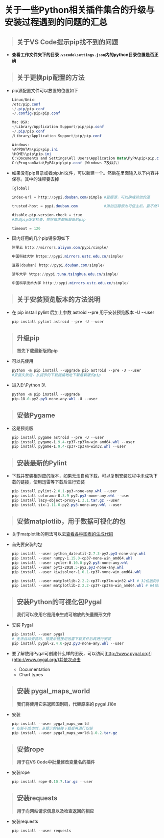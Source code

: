 # 关于一些Python相关插件集合的升级与安装过程遇到的问题的汇总

> ## 关于VS Code提示pip找不到的问题

* **查看工作文件夹下的目录`.vscode\settings.json`内的python目录位置是否正确**

> ## 关于更换pip配置的方法

* pip源配置文件可以放置的位置如下

  ```powershell
  Linux/Unix:
  /etc/pip.conf
  ~/.pip/pip.conf
  ~/.config/pip/pip.conf

  Mac OSX:
  ~/Library/Application Support/pip/pip.conf
  ~/.pip/pip.conf
  /Library/Application Support/pip/pip.conf

  Windows:
  %APPDATA%\pip\pip.ini
  %HOME%\pip\pip.ini
  C:\Documents and Settings\All Users\Application Data\PyPA\pip\pip.conf (Windows XP)
  C:\ProgramData\PyPA\pip\pip.conf (Windows 7及以后)
  ```

* 如果没有pip目录或者pip.ini文件，可以新建一个。然后在里面输入以下内容并保存。其中的注释要去掉

  ```powershell
  [global]

  index-url = http://pypi.douban.com/simple #豆瓣源，可以换成其他的源

  trusted-host = pypi.douban.com            #添加豆瓣源为可信主机，要不然可能报错

  disable-pip-version-check = true
  #取消pip版本检查，排除每次都报最新的pip

  timeout = 120
  ```

* 国内好用的几个pip镜像源如下

  ```powershell
  阿里云 http://mirrors.aliyun.com/pypi/simple/

  中国科技大学 https://pypi.mirrors.ustc.edu.cn/simple/

  豆瓣(douban) http://pypi.douban.com/simple/

  清华大学 https://pypi.tuna.tsinghua.edu.cn/simple/

  中国科学技术大学 http://pypi.mirrors.ustc.edu.cn/simple/
  ```

> ## 关于安装预览版本的方法说明

* 在 pip install pylint 后加上参数 astroid --pre 用于安装预览版本 -U --user

  ```powershell
  pip install pylint astroid --pre -U --user
  ```

> ## 升级pip
> **首先下载最新版的pip**

* 可以先使用

  ```powershell
  python -m pip install --upgrade pip astroid --pre -U --user
  #安装失败后，从提示的下载链接地址下载最新版的pip
  ```

* 进入E:\Python 3\

  ```powershell
  python -m pip install --upgrade
  pip-18.0-py2.py3-none-any.whl -U --user
  ```

> ## 安装Pygame

* 这是预览版

  ```powershell
  pip install pygame astroid --pre -U --user
  pip install pygame-1.9.4-cp37-cp37m-win_amd64.whl --user
  pip install pygame-1.9.4-cp37-cp37m-win32.whl --user
  ```

> ## 安装最新的Pylint

* 下载并安装相对应的版本，如果无法自动下载，可以复制安装过程中未成功下载的链接，使用迅雷等下载后进行安装

  ```powershell
  pip install pylint-2.0.1-py3-none-any.whl --user
  pip install colorama-0.3.9-py2.py3-none-any.whl --user
  pip install lazy-object-proxy-1.3.1.tar.gz --user
  pip install six-1.11.0-py2.py3-none-any.whl --user
  ```

> ## 安装matplotlib，用于数据可视化的包

* 关于matplotlib的用法可以去[查看各种图表的生成代码](https://matplotlib.org/gallery/)
* 首先要安装的包

  ```powershell
  pip install --user python_dateutil-2.7.3-py2.py3-none-any.whl
  pip install --user numpy-1.15.0-cp37-none-win_amd64.whl
  pip install --user cycler-0.10.0-py2.py3-none-any.whl
  pip install --user pytz-2018.5-py2.py3-none-any.whl
  pip install --user kiwisolver-1.0.1-cp37-none-win_amd64.whl

  pip install --user matplotlib-2.2.2-cp37-cp37m-win32.whl # 32位版的安装包
  pip install --user matplotlib-2.2.2-cp37-cp37m-win_amd64.whl # 64位版的安装包
  ```

> ## 安装Python的可视化包Pygal
> **我们可以使用它是用来生成可缩放的矢量图形文件**
* 安装 Pygal

  ```powershell
  pip install --user pygal
  # 无法自动安装时，按提示链接用迅雷下载文件后再进行安装
  pip install pygal-2.4.0-py2.py3-none-any.whl --user
  ```

* 要了解使用Pygal可创建什么样的图表，可以访问[http://www.pygal.org/](http://www.pygal.org/)并依次点击
  * Documentation
  * Chart types

> ## 安装 pygal_maps_world
> **我们将使用它来返回国别码，代替原来的 pygal.i18n**
* 安装

  ```powershell
  pip install --user pygal_maps_world
  # 安装不成功时，从提示的链接下载后再进行安装
  pip install --user pygal_maps_world-1.0.2.tar.gz
  ```

> ## 安装rope
> **用于在VS Code中批量修改变量名的插件**
* 安装rope

  ```powershell
  pip install rope-0.10.7.tar.gz --user
  ```

> ## 安装requests
> **用于向网站请求信息以及检查返回的相应**
* 安装requests

  ```powershell
  pip install --user requests
  ```
